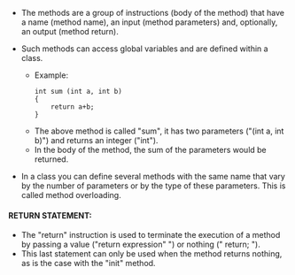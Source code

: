 - The methods are a group of instructions (body of the method) that have a name (method name), an input (method parameters) and, optionally, an output (method return).
- Such methods can access global variables and are defined within a class.
    - Example:
        ```
        int sum (int a, int b)
        {
            return a+b;
        }
        ```
    - The above method is called "sum", it has two parameters ("(int a, int b)") and returns an integer ("int").
    - In the body of the method, the sum of the parameters would be returned.

- In a class you can define several methods with the same name that vary by the number of parameters or by the type of these parameters. This is called method overloading.

#### RETURN STATEMENT:
- The "return" instruction is used to terminate the execution of a method by passing a value ("return expression" ") or nothing (" return; ").
- This last statement can only be used when the method returns nothing, as is the case with the "init" method.